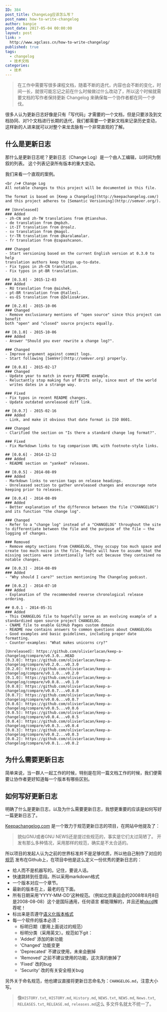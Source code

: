```yaml
---
ID: 384
post_title: ChangeLog应该怎么写？
post_name: how-to-write-changelog
author: banpie
post_date: 2017-05-04 00:00:00
layout: post
link: >
  http://www.xgclass.cn/how-to-write-changelog/
published: true
tags:
  - changelog
  - 技术文档
categories:
  - 技术
---
```

> 在工作中需要写很多课程文档，随着不断的迭代，内容也会不断的变化，时间一长，就很可能忘记之前在什么时候做过什么改动了，所以这个时候就需要文档的写作者保持更新 Changelog 来确保每一个协作者都在同一个步伐。

很多人认为更新日志好像是只有「写代码」才需要的一个文档，但是只要涉及到文档协同、对1个文档进行长期的迭代，我们都需要一个更新文档来记录历史变动，这样新的人进来就可以对整个来龙去脉有一个非常直观的了解。

## 什么是更新日志

那什么是更新日志呢？更新日志（Change Log）是一个由人工编辑，以时间为倒叙的列表。 这个列表记录所有版本的重大变动。

我们来看一个直观的案例。

    <br /># Change Log
    All notable changes to this project will be documented in this file.
    
    The format is based on [Keep a Changelog](http://keepachangelog.com/)
    and this project adheres to [Semantic Versioning](http://semver.org/).
    
    ## [Unreleased]
    ### Added
    - zh-CN and zh-TW translations from @tianshuo.
    - de translation from @mpbzh.
    - it-IT translation from @roalz.
    - sv translation from @magol.
    - tr-TR translation from @karalamalar.
    - fr translation from @zapashcanon.
    
    ### Changed
    - Start versioning based on the current English version at 0.3.0 to help
    translation authors keep things up-to-date.
    - Fix typos in zh-CN translation.
    - Fix typos in pt-BR translation.
    
    ## [0.3.0] - 2015-12-03
    ### Added
    - RU translation from @aishek.
    - pt-BR translation from @tallesl.
    - es-ES translation from @ZeliosAriex.
    
    ## [0.2.0] - 2015-10-06
    ### Changed
    - Remove exclusionary mentions of "open source" since this project can benefit
    both "open" and "closed" source projects equally.
    
    ## [0.1.0] - 2015-10-06
    ### Added
    - Answer "Should you ever rewrite a change log?".
    
    ### Changed
    - Improve argument against commit logs.
    - Start following [SemVer](http://semver.org) properly.
    
    ## [0.0.8] - 2015-02-17
    ### Changed
    - Update year to match in every README example.
    - Reluctantly stop making fun of Brits only, since most of the world
      writes dates in a strange way.
    
    ### Fixed
    - Fix typos in recent README changes.
    - Update outdated unreleased diff link.
    
    ## [0.0.7] - 2015-02-16
    ### Added
    - Link, and make it obvious that date format is ISO 8601.
    
    ### Changed
    - Clarified the section on "Is there a standard change log format?".
    
    ### Fixed
    - Fix Markdown links to tag comparison URL with footnote-style links.
    
    ## [0.0.6] - 2014-12-12
    ### Added
    - README section on "yanked" releases.
    
    ## [0.0.5] - 2014-08-09
    ### Added
    - Markdown links to version tags on release headings.
    - Unreleased section to gather unreleased changes and encourage note
    keeping prior to releases.
    
    ## [0.0.4] - 2014-08-09
    ### Added
    - Better explanation of the difference between the file ("CHANGELOG")
    and its function "the change log".
    
    ### Changed
    - Refer to a "change log" instead of a "CHANGELOG" throughout the site
    to differentiate between the file and the purpose of the file — the
    logging of changes.
    
    ### Removed
    - Remove empty sections from CHANGELOG, they occupy too much space and
    create too much noise in the file. People will have to assume that the
    missing sections were intentionally left out because they contained no
    notable changes.
    
    ## [0.0.3] - 2014-08-09
    ### Added
    - "Why should I care?" section mentioning The Changelog podcast.
    
    ## [0.0.2] - 2014-07-10
    ### Added
    - Explanation of the recommended reverse chronological release ordering.
    
    ## 0.0.1 - 2014-05-31
    ### Added
    - This CHANGELOG file to hopefully serve as an evolving example of a standardized open source project CHANGELOG.
    - CNAME file to enable GitHub Pages custom domain
    - README now contains answers to common questions about CHANGELOGs
    - Good examples and basic guidelines, including proper date formatting.
    - Counter-examples: "What makes unicorns cry?"
    
    [Unreleased]: https://github.com/olivierlacan/keep-a-changelog/compare/v0.3.0...HEAD
    [0.3.0]: https://github.com/olivierlacan/keep-a-changelog/compare/v0.2.0...v0.3.0
    [0.2.0]: https://github.com/olivierlacan/keep-a-changelog/compare/v0.1.0...v0.2.0
    [0.1.0]: https://github.com/olivierlacan/keep-a-changelog/compare/v0.0.8...v0.1.0
    [0.0.8]: https://github.com/olivierlacan/keep-a-changelog/compare/v0.0.7...v0.0.8
    [0.0.7]: https://github.com/olivierlacan/keep-a-changelog/compare/v0.0.6...v0.0.7
    [0.0.6]: https://github.com/olivierlacan/keep-a-changelog/compare/v0.0.5...v0.0.6
    [0.0.5]: https://github.com/olivierlacan/keep-a-changelog/compare/v0.0.4...v0.0.5
    [0.0.4]: https://github.com/olivierlacan/keep-a-changelog/compare/v0.0.3...v0.0.4
    [0.0.3]: https://github.com/olivierlacan/keep-a-changelog/compare/v0.0.2...v0.0.3
    [0.0.2]: https://github.com/olivierlacan/keep-a-changelog/compare/v0.0.1...v0.0.2
    

## 为什么需要更新日志

简单来说，当一群人一起工作的时候，特别是在同一篇文档工作的时候，我们便需要让协作者更好知道每一个版本有哪些区别。

## 如何写好更新日志

明确了什么是更新日志，以及为什么需要更新日志，我想更重要的应该是如何写好一篇更新日志了。

[Keepachangelog.com][1] 是一个致力于规范更新日志的项目，在网站中他提及了：

> 貌似GNU或者GNU NEWS还是提过些规范的，事实是它们太过简陋了。 开发有那么多种情况，采用那样的规范，确实是不太合适的。

所以项目的发起人认为之前的世界标准并不是足够优质，所以他自己制作了对应的 [规范][2] 发布在Github上，在项目中他是这么定义一份优秀的更新日志的：

*   给人而不是机器写的。记住，要说人话。
*   快速跳转到任意段。所以采用markdown格式
*   一个版本对应一个章节。
*   最新的版本在上，最老的在下面。
*   所有日期采用'YYYY-MM-DD'这种规范。（例如北京奥运会的2008年8月8日是2008-08-08）这个是国际通用，任何语言 都能理解的，并且还被[xkcd][3]推荐呢！
*   标出来是否遵守[语义化版本格式][4]
*   每一个软件的版本必须： 
    *   标明日期（要用上面说过的规范）
    *   标明分类（采用英文）。规范如下git：
    *   'Added' 添加的新功能
    *   'Changed' 功能变更
    *   'Deprecated' 不建议使用，未来会删掉
    *   'Removed' 之前不建议使用的功能，这次真的删掉了
    *   'Fixed' 改的bug
    *   'Security' 改的有关安全相关bug

另外关于命名规范，他也建议直接将更新日志命名为：`CHANGELOG.md`，注意大小写。

> 像`HISTORY.txt`, `HISTORY.md`, `History.md`, `NEWS.txt`, `NEWS.md`, `News.txt`, `RELEASES.txt`, `RELEASE.md`, `releases.md`这么 多文件名就太不统一了。

 [1]: http://keepachangelog.com/
 [2]: https://github.com/olivierlacan/keep-a-changelog/blob/master/CHANGELOG.md
 [3]: http://xkcd.com/1179/
 [4]: http://semver.org/lang/zh-CN/